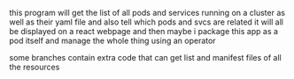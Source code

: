 this program will
get the list of all pods and services running on a cluster
as well as their yaml file
and also tell which pods and svcs are related
it will all be displayed on a react webpage
and then maybe i package this app as a pod itself
and manage the whole thing using an operator

some branches contain extra code that can get list and manifest files of all the resources
